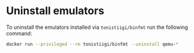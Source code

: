 # Uninstall emulators

To uninstall the emulators installed via
`tonistiigi/binfmt` run the following command:

``` sh
docker run --privileged --rm tonistiigi/binfmt --uninstall qemu-*
```
